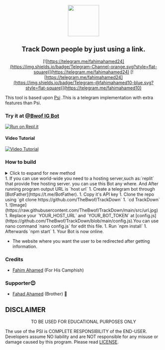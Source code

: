 <p align='center'><img style="height:100px;width:100px" src="src/icon.png" ></p>

<h2 align='center'>Track Down people by just using a link.</h2>

<div align="center">

[![https://telegram.me/fahimahamed24](https://img.shields.io/badge/Telegram-Channel-orange.svg?style=flat-square)](https://telegram.me/fahimahamed24)
[![https://telegram.me/fahimahamed24](https://img.shields.io/badge/Telegram-@fahimahamed10-blue.svg?style=flat-square)](https://telegram.me/fahimahamed10)

</div>

This tool is based upon [Psi](https://github.com/TheBwof/Psi) .This is a telegram implementation with extra features than Psi.
### Try it at [@Bwof IG Bot](http://t.me/bwofigbot)


[![Run on Repl.it](https://repl.it/badge/github/TheBwof/TrackDown)](https://repl.it/github/TheBwof/TrackDown)
 
#### Video Tutorial 

[![Video Tutorial](https://github.com/TheBwof/TrackDown/blob/main/src/tutorial.jpg)](https://github.com/TheBwof/TrackDown/blob/main/src/tutorial.mp4)
 

### How to build
<details>
  <summary>Click to expand for new method</summary>
  
  hello friends, recently I added a new script. using this you can start this project easily:
  
  - Step 1: clone the ripo
  - Step 2: open folder
  - Step 3: execute run.sh by following
    `chmod +x run.sh`
    `./run.sh` or `bash run.sh`
  - Step 4: enter you telegram bot api key
  - step 5: enter(y) for use portforwarding,else (n)
  - then go ahed and enjoy 😊
  
</details>
1. If you can use world-wide you need to a hosting server,such as:`replit` that provide free hosting server. you can use this Bot any where. And After running program output URL is `host url`
1. Create a telegram bot through [BotFather](https://t.me/BotFather).
1. Copy it's API key
1. Clone the repo using `git clone https://github.com/TheBwof/TrackDown`
1. `cd TrackDown`
1. ![Image](https://raw.githubusercontent.com/TheBwof/TrackDown/main/src/url.jpg)
1. Replace your `YOUR_HOST_URL` and `YOUR_BOT_TOKEN` at [config.js](https://github.com/TheBwof/TrackDown/blob/main/config.js).You can use nano command `nano config.js` for edit this file.
1. Run `npm install`
1. Afterwards `npm start`
1. Your Bot is now online.

* The website where you want the user to be redirected after getting information.


### Credits
 * [Fahim Ahamed](https://www.facebook.com/fahimahamed24) (For His Camphish)

### Supporter😊
* [Fahad Ahamed](https://www.facebook.com/fahadahamed4) (Brother) 🖤

## DISCLAIMER
<p align="center">
 TO BE USED FOR EDUCATIONAL PURPOSES ONLY

</p>



The use of the PSI is COMPLETE RESPONSIBILITY of the END-USER. Developers assume NO liability and are NOT responsible for any misuse or damage caused by this program. Please read [LICENSE](LICENSE).




